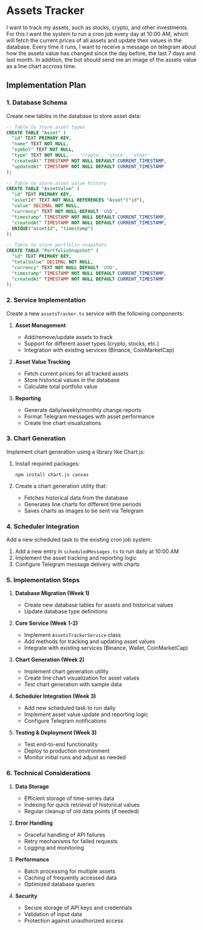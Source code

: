 # Assets Tracker

I want to track my assets, such as stocks, crypto, and other investments. For this I want the system to run a cron job every day at 10:00 AM, which will fetch the current prices of all assets and update their values in the database. Every time it runs, I want to receive a message on telegram about how the assets value has changed since the day before, the last 7 days and last month. In addition, the bot should send me an image of the assets value as a line chart accross time.

## Implementation Plan

### 1. Database Schema

Create new tables in the database to store asset data:

```sql
-- Table to store asset types
CREATE TABLE "Asset" (
  "id" TEXT PRIMARY KEY,
  "name" TEXT NOT NULL,
  "symbol" TEXT NOT NULL,
  "type" TEXT NOT NULL, -- 'crypto', 'stock', 'other'
  "createdAt" TIMESTAMP NOT NULL DEFAULT CURRENT_TIMESTAMP,
  "updatedAt" TIMESTAMP NOT NULL DEFAULT CURRENT_TIMESTAMP
);

-- Table to store asset value history
CREATE TABLE "AssetValue" (
  "id" TEXT PRIMARY KEY,
  "assetId" TEXT NOT NULL REFERENCES "Asset"("id"),
  "value" DECIMAL NOT NULL,
  "currency" TEXT NOT NULL DEFAULT 'USD',
  "timestamp" TIMESTAMP NOT NULL DEFAULT CURRENT_TIMESTAMP,
  "createdAt" TIMESTAMP NOT NULL DEFAULT CURRENT_TIMESTAMP,
  UNIQUE("assetId", "timestamp")
);

-- Table to store portfolio snapshots
CREATE TABLE "PortfolioSnapshot" (
  "id" TEXT PRIMARY KEY,
  "totalValue" DECIMAL NOT NULL,
  "currency" TEXT NOT NULL DEFAULT 'USD',
  "timestamp" TIMESTAMP NOT NULL DEFAULT CURRENT_TIMESTAMP,
  "createdAt" TIMESTAMP NOT NULL DEFAULT CURRENT_TIMESTAMP
);
```

### 2. Service Implementation

Create a new `assetsTracker.ts` service with the following components:

1. **Asset Management**

    - Add/remove/update assets to track
    - Support for different asset types (crypto, stocks, etc.)
    - Integration with existing services (Binance, CoinMarketCap)

2. **Asset Value Tracking**

    - Fetch current prices for all tracked assets
    - Store historical values in the database
    - Calculate total portfolio value

3. **Reporting**
    - Generate daily/weekly/monthly change reports
    - Format Telegram messages with asset performance
    - Create line chart visualizations

### 3. Chart Generation

Implement chart generation using a library like Chart.js:

1. Install required packages:

    ```
    npm install chart.js canvas
    ```

2. Create a chart generation utility that:
    - Fetches historical data from the database
    - Generates line charts for different time periods
    - Saves charts as images to be sent via Telegram

### 4. Scheduler Integration

Add a new scheduled task to the existing cron job system:

1. Add a new entry in `scheduledMessages.ts` to run daily at 10:00 AM
2. Implement the asset tracking and reporting logic
3. Configure Telegram message delivery with charts

### 5. Implementation Steps

1. **Database Migration (Week 1)**

    - Create new database tables for assets and historical values
    - Update database type definitions

2. **Core Service (Week 1-2)**

    - Implement `AssetsTrackerService` class
    - Add methods for tracking and updating asset values
    - Integrate with existing services (Binance, Wallet, CoinMarketCap)

3. **Chart Generation (Week 2)**

    - Implement chart generation utility
    - Create line chart visualization for asset values
    - Test chart generation with sample data

4. **Scheduler Integration (Week 3)**

    - Add new scheduled task to run daily
    - Implement asset value update and reporting logic
    - Configure Telegram notifications

5. **Testing & Deployment (Week 3)**
    - Test end-to-end functionality
    - Deploy to production environment
    - Monitor initial runs and adjust as needed

### 6. Technical Considerations

1. **Data Storage**

    - Efficient storage of time-series data
    - Indexing for quick retrieval of historical values
    - Regular cleanup of old data points (if needed)

2. **Error Handling**

    - Graceful handling of API failures
    - Retry mechanisms for failed requests
    - Logging and monitoring

3. **Performance**

    - Batch processing for multiple assets
    - Caching of frequently accessed data
    - Optimized database queries

4. **Security**
    - Secure storage of API keys and credentials
    - Validation of input data
    - Protection against unauthorized access
